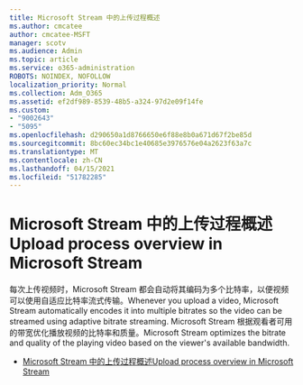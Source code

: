 ```yaml
---
title: Microsoft Stream 中的上传过程概述
ms.author: cmcatee
author: cmcatee-MSFT
manager: scotv
ms.audience: Admin
ms.topic: article
ms.service: o365-administration
ROBOTS: NOINDEX, NOFOLLOW
localization_priority: Normal
ms.collection: Adm_O365
ms.assetid: ef2df989-8539-48b5-a324-97d2e09f14fe
ms.custom:
- "9002643"
- "5095"
ms.openlocfilehash: d290650a1d8766650e6f88e8b0a671d67f2be85d
ms.sourcegitcommit: 8bc60ec34bc1e40685e3976576e04a2623f63a7c
ms.translationtype: MT
ms.contentlocale: zh-CN
ms.lasthandoff: 04/15/2021
ms.locfileid: "51782285"
---
```

# <a name="upload-process-overview-in-microsoft-stream"></a><span data-ttu-id="36ce7-102">Microsoft Stream 中的上传过程概述</span><span class="sxs-lookup"><span data-stu-id="36ce7-102">Upload process overview in Microsoft Stream</span></span>

<span data-ttu-id="36ce7-103">每次上传视频时，Microsoft Stream 都会自动将其编码为多个比特率，以便视频可以使用自适应比特率流式传输。</span><span class="sxs-lookup"><span data-stu-id="36ce7-103">Whenever you upload a video, Microsoft Stream automatically encodes it into multiple bitrates so the video can be streamed using adaptive bitrate streaming.</span></span> <span data-ttu-id="36ce7-104">Microsoft Stream 根据观看者可用的带宽优化播放视频的比特率和质量。</span><span class="sxs-lookup"><span data-stu-id="36ce7-104">Microsoft Stream optimizes the bitrate and quality of the playing video based on the viewer's available bandwidth.</span></span>

- [<span data-ttu-id="36ce7-105">Microsoft Stream 中的上传过程概述</span><span class="sxs-lookup"><span data-stu-id="36ce7-105">Upload process overview in Microsoft Stream</span></span>](https://docs.microsoft.com/stream/upload-process-overview)
